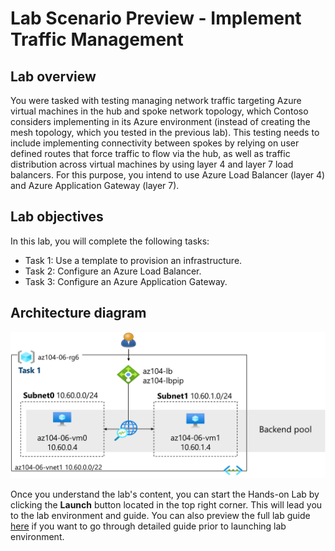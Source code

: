 # Lab Scenario Preview - Implement Traffic Management

## Lab overview
You were tasked with testing managing network traffic targeting Azure virtual machines in the hub and spoke network topology, which Contoso considers implementing in its Azure environment (instead of creating the mesh topology, which you tested in the previous lab). This testing needs to include implementing connectivity between spokes by relying on user defined routes that force traffic to flow via the hub, as well as traffic distribution across virtual machines by using layer 4 and layer 7 load balancers. For this purpose, you intend to use Azure Load Balancer (layer 4) and Azure Application Gateway (layer 7).

## Lab objectives
In this lab, you will complete the following tasks:
+ Task 1: Use a template to provision an infrastructure.
+ Task 2: Configure an Azure Load Balancer.
+ Task 3: Configure an Azure Application Gateway.

## Architecture diagram
![Diagram of the lab tasks.](../media/az104-lab06-lb-architecture.png)

Once you understand the lab's content, you can start the Hands-on Lab by clicking the **Launch** button located in the top right corner. This will lead you to the lab environment and guide. You can also preview the full lab guide [here](https://experience.cloudlabs.ai/#/labguidepreview/34db3765-6316-4973-aff4-667f86fdfcda) if you want to go through detailed guide prior to launching lab environment.
